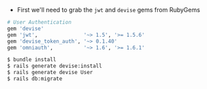 * First we'll need to grab the `jwt` and `devise` gems from RubyGems

```ruby
# User Authentication
gem 'devise'
gem 'jwt',               '~> 1.5', '>= 1.5.6'
gem 'devise_token_auth', '~> 0.1.40'
gem 'omniauth',          '~> 1.6', '>= 1.6.1'
```

```bash
$ bundle install
$ rails generate devise:install
$ rails generate devise User
$ rails db:migrate
```

